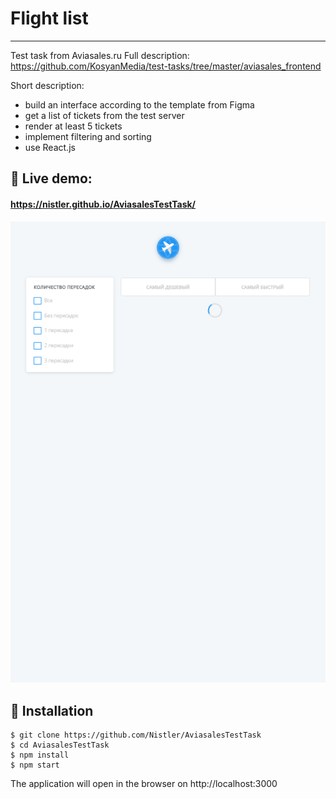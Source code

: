 # Flight list

---

Test task from Aviasales.ru
Full description: https://github.com/KosyanMedia/test-tasks/tree/master/aviasales_frontend

Short description:

- build an interface according to the template from Figma
- get a list of tickets from the test server
- render at least 5 tickets
- implement filtering and sorting
- use React.js

## 🔴 Live demo:

#### https://nistler.github.io/AviasalesTestTask/

![alt text](https://github.com/Nistler/AviasalesTestTask/blob/master/demo.gif?raw=true "Flight list demo")

## 🚀 Installation

```
$ git clone https://github.com/Nistler/AviasalesTestTask
$ cd AviasalesTestTask
$ npm install
$ npm start
```

The application will open in the browser on http://localhost:3000
